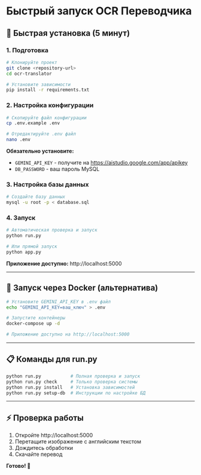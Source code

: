 # Быстрый запуск OCR Переводчика

## 🚀 Быстрая установка (5 минут)

### 1. Подготовка
```bash
# Клонируйте проект
git clone <repository-url>
cd ocr-translator

# Установите зависимости
pip install -r requirements.txt
```

### 2. Настройка конфигурации
```bash
# Скопируйте файл конфигурации
cp .env.example .env

# Отредактируйте .env файл
nano .env
```

**Обязательно установите:**
- `GEMINI_API_KEY` - получите на https://aistudio.google.com/app/apikey
- `DB_PASSWORD` - ваш пароль MySQL

### 3. Настройка базы данных
```bash
# Создайте базу данных
mysql -u root -p < database.sql
```

### 4. Запуск
```bash
# Автоматическая проверка и запуск
python run.py

# Или прямой запуск
python app.py
```

**Приложение доступно:** http://localhost:5000

---

## 🐳 Запуск через Docker (альтернатива)

```bash
# Установите GEMINI_API_KEY в .env файл
echo "GEMINI_API_KEY=ваш_ключ" > .env

# Запустите контейнеры
docker-compose up -d

# Приложение доступно на http://localhost:5000
```

---

## 📋 Команды для run.py

```bash
python run.py           # Полная проверка и запуск
python run.py check     # Только проверка системы
python run.py install   # Установка зависимостей
python run.py setup-db  # Инструкции по настройке БД
```

---

## ⚡ Проверка работы

1. Откройте http://localhost:5000
2. Перетащите изображение с английским текстом
3. Дождитесь обработки
4. Скачайте перевод

**Готово! 🎉**